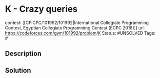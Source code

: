 # K - Crazy queries

contest: [[CFICPC/101992/101992|International Collegiate Programming Contest, Egyptian Collegiate Programming Contest (ECPC 2018)]]
url: https://codeforces.com/gym/101992/problem/K
Status: #UNSOLVED
Tags: #

## Description

## Solution

